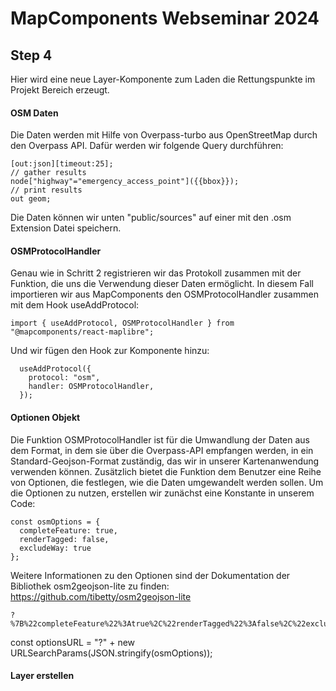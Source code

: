 # MapComponents Webseminar 2024

## Step 4

Hier wird eine neue Layer-Komponente zum Laden die Rettungspunkte im Projekt Bereich erzeugt.

#### OSM Daten

Die Daten werden mit Hilfe von Overpass-turbo aus OpenStreetMap durch den Overpass API. Dafür werden wir folgende Query durchführen: 

```
[out:json][timeout:25];
// gather results
node["highway"="emergency_access_point"]({{bbox}});
// print results
out geom;
```
Die Daten können wir unten "public/sources" auf einer mit den .osm Extension Datei speichern. 

#### OSMProtocolHandler
Genau wie in Schritt 2 registrieren wir das Protokoll zusammen mit der Funktion, die uns die Verwendung dieser Daten ermöglicht. In diesem Fall importieren wir aus MapComponents den OSMProtocolHandler zusammen mit dem Hook useAddProtocol:

```
import { useAddProtocol, OSMProtocolHandler } from "@mapcomponents/react-maplibre";
```
Und wir fügen den Hook zur Komponente hinzu:

```
  useAddProtocol({
    protocol: "osm",
    handler: OSMProtocolHandler,
  });
  ```

#### Optionen Objekt
Die Funktion OSMProtocolHandler ist für die Umwandlung der Daten aus dem Format, in dem sie über die Overpass-API empfangen werden, in ein Standard-Geojson-Format zuständig, das wir in unserer Kartenanwendung verwenden können. Zusätzlich bietet die Funktion dem Benutzer eine Reihe von Optionen, die festlegen, wie die Daten umgewandelt werden sollen. Um die Optionen zu nutzen, erstellen wir zunächst eine Konstante in unserem Code:

```
const osmOptions = {
  completeFeature: true,
  renderTagged: false,
  excludeWay: true
};
```
Weitere Informationen zu den Optionen sind der Dokumentation der Bibliothek osm2geojson-lite zu finden: https://github.com/tibetty/osm2geojson-lite


```
?%7B%22completeFeature%22%3Atrue%2C%22renderTagged%22%3Afalse%2C%22excludeWay%22%3Atrue%7D=

```


const optionsURL = "?" + new URLSearchParams(JSON.stringify(osmOptions));

#### Layer erstellen

